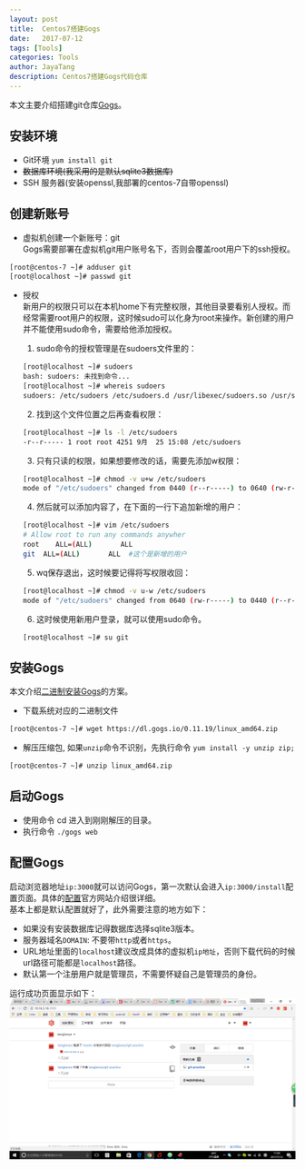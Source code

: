 ```yaml
---
layout: post  
title:  Centos7搭建Gogs  
date:   2017-07-12 
tags: [Tools]  
categories: Tools  
author: JayaTang  
description: Centos7搭建Gogs代码仓库 
---
```

本文主要介绍搭建git仓库[Gogs](https://gogs.io/)。  

## 安装环境
- Git环境 `yum install git`
- ~~数据库环境(我采用的是默认sqlite3数据库)~~
- SSH 服务器(安装openssl,我部署的centos-7自带openssl)

## 创建新账号
- 虚拟机创建一个新账号：git     
Gogs需要部署在虚拟机git用户账号名下，否则会覆盖root用户下的ssh授权。 
```sh
[root@centos-7 ~]# adduser git
[root@localhost ~]# passwd git
```

- 授权  
新用户的权限只可以在本机home下有完整权限，其他目录要看别人授权。而经常需要root用户的权限，这时候sudo可以化身为root来操作。新创建的用户并不能使用sudo命令，需要给他添加授权。  
   
  1. sudo命令的授权管理是在sudoers文件里的：     
  ```sh
  [root@localhost ~]# sudoers    
  bash: sudoers: 未找到命令...    
  [root@localhost ~]# whereis sudoers   
  sudoers: /etc/sudoers /etc/sudoers.d /usr/libexec/sudoers.so /usr/share/man/man5/sudoers.5.gz   
  ```
  2. 找到这个文件位置之后再查看权限：   
  ```sh
  [root@localhost ~]# ls -l /etc/sudoers     
  -r--r----- 1 root root 4251 9月  25 15:08 /etc/sudoers    
  ```
  3. 只有只读的权限，如果想要修改的话，需要先添加w权限：    
  ```sh
  [root@localhost ~]# chmod -v u+w /etc/sudoers    
  mode of "/etc/sudoers" changed from 0440 (r--r-----) to 0640 (rw-r-----)  
  ```
  4. 然后就可以添加内容了，在下面的一行下追加新增的用户：    
  ```sh
  [root@localhost ~]# vim /etc/sudoers     
  # Allow root to run any commands anywher     
  root    ALL=(ALL)       ALL       
  git  ALL=(ALL)       ALL  #这个是新增的用户     
  ```
  5. wq保存退出，这时候要记得将写权限收回：     
  ```sh
  [root@localhost ~]# chmod -v u-w /etc/sudoers     
  mode of "/etc/sudoers" changed from 0640 (rw-r-----) to 0440 (r--r-----)   
  ```
  6. 这时候使用新用户登录，就可以使用sudo命令。
  ```sh
  [root@localhost ~]# su git     
  ```

## 安装Gogs  
本文介绍[二进制安装Gogs](https://gogs.io/docs/installation/install_from_binary.html)的方案。
- 下载系统对应的二进制文件    
```sh
[root@centos-7 ~]# wget https://dl.gogs.io/0.11.19/linux_amd64.zip
```
- 解压压缩包, 如果`unzip`命令不识别，先执行命令 `yum install -y unzip zip;`  
```sh
[root@centos-7 ~]# unzip linux_amd64.zip
```

## 启动Gogs

- 使用命令 cd 进入到刚刚解压的目录。
- 执行命令 `./gogs web`

## 配置Gogs
启动浏览器地址`ip:3000`就可以访问Gogs，第一次默认会进入`ip:3000/install`配置页面。具体的[配置](https://gogs.io/docs/advanced/configuration_cheat_sheet)官方网站介绍很详细。  
基本上都是默认配置就好了，此外需要注意的地方如下：
- 如果没有安装数据库记得数据库选择sqlite3版本。
- 服务器域名`DOMAIN`: 不要带`http`或者`https`。
- URL地址里面的`localhost`建议改成具体的虚拟机`ip地址`，否则下载代码的时候url路径可能都是`localhost`路径。
- 默认第一个注册用户就是管理员，不需要怀疑自己是管理员的身份。

运行成功页面显示如下：
![运行成功](/assets/img/centos-gogs/gogs.png)
